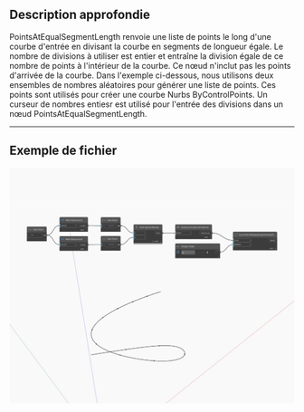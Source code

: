 ## Description approfondie
PointsAtEqualSegmentLength renvoie une liste de points le long d'une courbe d'entrée en divisant la courbe en segments de longueur égale. Le nombre de divisions à utiliser est entier et entraîne la division égale de ce nombre de points à l'intérieur de la courbe. Ce nœud n'inclut pas les points d'arrivée de la courbe. Dans l'exemple ci-dessous, nous utilisons deux ensembles de nombres aléatoires pour générer une liste de points. Ces points sont utilisés pour créer une courbe Nurbs ByControlPoints. Un curseur de nombres entiesr est utilisé pour l'entrée des divisions dans un nœud PointsAtEqualSegmentLength.
___
## Exemple de fichier

![PointsAtEqualSegmentLength](./Autodesk.DesignScript.Geometry.Curve.PointsAtEqualSegmentLength_img.jpg)

